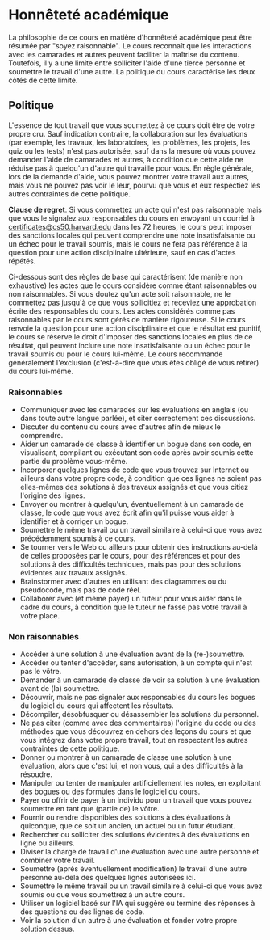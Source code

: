 # Honnêteté académique 

La philosophie de ce cours en matière d'honnêteté académique peut être résumée par "soyez raisonnable". Le cours reconnaît que les interactions avec les camarades et autres peuvent faciliter la maîtrise du contenu. Toutefois, il y a une limite entre solliciter l'aide d'une tierce personne et soumettre le travail d'une autre. La politique du cours caractérise les deux côtés de cette limite.

## Politique 

L'essence de tout travail que vous soumettez à ce cours doit être de votre propre cru. Sauf indication contraire, la collaboration sur les évaluations (par exemple, les travaux, les laboratoires, les problèmes, les projets, les quiz ou les tests) n'est pas autorisée, sauf dans la mesure où vous pouvez demander l'aide de camarades et autres, à condition que cette aide ne réduise pas à quelqu'un d'autre qui travaille pour vous. En règle générale, lors de la demande d'aide, vous pouvez montrer votre travail aux autres, mais vous ne pouvez pas voir le leur, pourvu que vous et eux respectiez les autres contraintes de cette politique.

**Clause de regret**. Si vous commettez un acte qui n'est pas raisonnable mais que vous le signalez aux responsables du cours en envoyant un courriel à certificates@cs50.harvard.edu dans les 72 heures, le cours peut imposer des sanctions locales qui peuvent comprendre une note insatisfaisante ou un échec pour le travail soumis, mais le cours ne fera pas référence à la question pour une action disciplinaire ultérieure, sauf en cas d'actes répétés.

Ci-dessous sont des règles de base qui caractérisent (de manière non exhaustive) les actes que le cours considère comme étant raisonnables ou non raisonnables. Si vous doutez qu'un acte soit raisonnable, ne le commettez pas jusqu'à ce que vous sollicitiez et receviez une approbation écrite des responsables du cours. Les actes considérés comme pas raisonnables par le cours sont gérés de manière rigoureuse. Si le cours renvoie la question pour une action disciplinaire et que le résultat est punitif, le cours se réserve le droit d'imposer des sanctions locales en plus de ce résultat, qui peuvent inclure une note insatisfaisante ou un échec pour le travail soumis ou pour le cours lui-même. Le cours recommande généralement l'exclusion (c'est-à-dire que vous êtes obligé de vous retirer) du cours lui-même.

### Raisonnables

- Communiquer avec les camarades sur les évaluations en anglais (ou dans toute autre langue parlée), et citer correctement ces discussions.
- Discuter du contenu du cours avec d'autres afin de mieux le comprendre.
- Aider un camarade de classe à identifier un bogue dans son code, en visualisant, compilant ou exécutant son code après avoir soumis cette partie du problème vous-même.
- Incorporer quelques lignes de code que vous trouvez sur Internet ou ailleurs dans votre propre code, à condition que ces lignes ne soient pas elles-mêmes des solutions à des travaux assignés et que vous citiez l'origine des lignes.
- Envoyer ou montrer à quelqu'un, éventuellement à un camarade de classe, le code que vous avez écrit afin qu'il puisse vous aider à identifier et à corriger un bogue.
- Soumettre le même travail ou un travail similaire à celui-ci que vous avez précédemment soumis à ce cours.
- Se tourner vers le Web ou ailleurs pour obtenir des instructions au-delà de celles proposées par le cours, pour des références et pour des solutions à des difficultés techniques, mais pas pour des solutions évidentes aux travaux assignés.
- Brainstormer avec d'autres en utilisant des diagrammes ou du pseudocode, mais pas de code réel.
- Collaborer avec (et même payer) un tuteur pour vous aider dans le cadre du cours, à condition que le tuteur ne fasse pas votre travail à votre place.

### Non raisonnables

- Accéder à une solution à une évaluation avant de la (re-)soumettre.
- Accéder ou tenter d'accéder, sans autorisation, à un compte qui n'est pas le vôtre.
- Demander à un camarade de classe de voir sa solution à une évaluation avant de (la) soumettre.
- Découvrir, mais ne pas signaler aux responsables du cours les bogues du logiciel du cours qui affectent les résultats.
- Décompiler, désobfusquer ou désassembler les solutions du personnel.
- Ne pas citer (comme avec des commentaires) l'origine du code ou des méthodes que vous découvrez en dehors des leçons du cours et que vous intégrez dans votre propre travail, tout en respectant les autres contraintes de cette politique.
- Donner ou montrer à un camarade de classe une solution à une évaluation, alors que c'est lui, et non vous, qui a des difficultés à la résoudre.
- Manipuler ou tenter de manipuler artificiellement les notes, en exploitant des bogues ou des formules dans le logiciel du cours.
- Payer ou offrir de payer à un individu pour un travail que vous pouvez soumettre en tant que (partie de) le vôtre.
- Fournir ou rendre disponibles des solutions à des évaluations à quiconque, que ce soit un ancien, un actuel ou un futur étudiant.
- Rechercher ou solliciter des solutions évidentes à des évaluations en ligne ou ailleurs.
- Diviser la charge de travail d'une évaluation avec une autre personne et combiner votre travail.
- Soumettre (après éventuellement modification) le travail d'une autre personne au-delà des quelques lignes autorisées ici.
- Soumettre le même travail ou un travail similaire à celui-ci que vous avez soumis ou que vous soumettrez à un autre cours.
- Utiliser un logiciel basé sur l'IA qui suggère ou termine des réponses à des questions ou des lignes de code.
- Voir la solution d'un autre à une évaluation et fonder votre propre solution dessus.